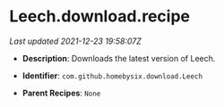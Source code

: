 # Leech.download.recipe

_Last updated 2021-12-23 19:58:07Z_

- **Description**: Downloads the latest version of Leech.

- **Identifier**: `com.github.homebysix.download.Leech`

- **Parent Recipes**: `None`